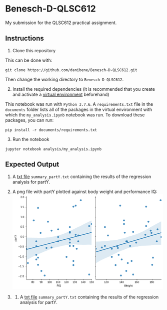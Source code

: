 # Benesch-D-QLSC612

My submission for the QLSC612 practical assignment.

## Instructions

1. Clone this repository

This can be done with:

```
git clone https://github.com/danibene/Benesch-D-QLSC612.git
```
Then change the working directory to ```Benesch-D-QLSC612```. 

2. Install the required dependencies (it is recommended that you create and activate a [virtual environment](https://docs.python.org/3/tutorial/venv.html) beforehand)

This notebook was run with ```Python 3.7.6```. A ```requirements.txt``` file in the ```documents``` folder lists all of the packages in the virtual environment with which the ```my_analysis.ipynb``` notebook was run. To download these packages, you can run:

```
pip install -r documents/requirements.txt
```

3. Run the notebook

```
jupyter notebook analysis/my_analysis.ipynb
```
## Expected Output

1. A [txt file](https://github.com/danibene/Benesch-D-QLSC612/blob/master/analysis/summary_partY.txt) ```summary_partY.txt``` containing the results of the regression analysis for partY.

2. A png file with partY plotted against body weight and performance IQ:
![image](https://github.com/danibene/Benesch-D-QLSC612/blob/master/analysis/pairplot_partY.png)

3. 1. A [txt file](https://github.com/danibene/Benesch-D-QLSC612/blob/master/analysis/summary_partY2.txt) ```summary_partY.txt``` containing the results of the regression analysis for partY.
